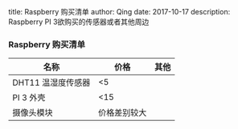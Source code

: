 title: Raspberry 购买清单
author: Qing
date: 2017-10-17
description: Raspberry PI 3欲购买的传感器或者其他周边

### Raspberry 购买清单

名称|价格|其他
----|----|----
DHT11 温湿度传感器|<5|
PI 3 外壳|<15
摄像头模块|价格差别较大
